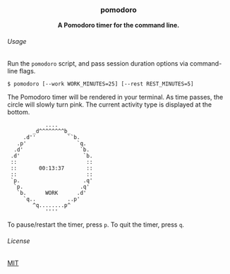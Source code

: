 <h3 align="center">pomodoro</h3>

<p align="center">
  <b>A Pomodoro timer for the command line.</b>
</p>

###### Usage

Run the `pomodoro` script, and pass session duration options via command-line flags.

```bash
$ pomodoro [--work WORK_MINUTES=25] [--rest REST_MINUTES=5]
```

The Pomodoro timer will be rendered in your terminal. As time passes, the circle will slowly turn pink. The current activity type is displayed at the bottom.

```
            ....
        _d^^^^^^^^b_
     .d''          ``b.
   .p'                `q.
  .d'                  `b.
 .d'                    `b.
 ::                      ::
 ::       00:13:37       ::
 ::                      ::
 `p.                    .q'
  `p.                  .q'
   `b.      WORK      .d'
     `q..          ..p'
        ^q........p^
            ''''
```

To pause/restart the timer, press `p`. To quit the timer, press `q`.

###### License

[MIT](https://choosealicense.com/licenses/mit/)
